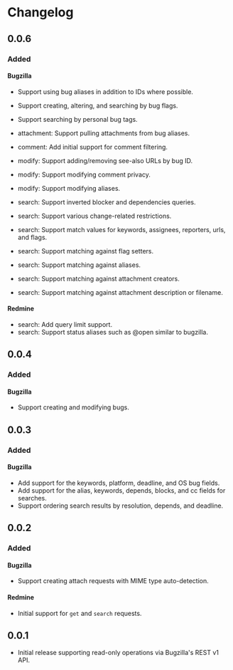 # Changelog

## 0.0.6

### Added

#### Bugzilla
- Support using bug aliases in addition to IDs where possible.
- Support creating, altering, and searching by bug flags.
- Support searching by personal bug tags.

- attachment: Support pulling attachments from bug aliases.
- comment: Add initial support for comment filtering.
- modify: Support adding/removing see-also URLs by bug ID.
- modify: Support modifying comment privacy.
- modify: Support modifying aliases.
- search: Support inverted blocker and dependencies queries.
- search: Support various change-related restrictions.
- search: Support match values for keywords, assignees, reporters, urls, and flags.
- search: Support matching against flag setters.
- search: Support matching against aliases.
- search: Support matching against attachment creators.
- search: Support matching against attachment description or filename.

#### Redmine
- search: Add query limit support.
- search: Support status aliases such as @open similar to bugzilla.

## 0.0.4

### Added

#### Bugzilla
- Support creating and modifying bugs.

## 0.0.3

### Added

#### Bugzilla
- Add support for the keywords, platform, deadline, and OS bug fields.
- Add support for the alias, keywords, depends, blocks, and cc fields for searches.
- Support ordering search results by resolution, depends, and deadline.

## 0.0.2

### Added

#### Bugzilla
- Support creating attach requests with MIME type auto-detection.

#### Redmine
- Initial support for `get` and `search` requests.

## 0.0.1

- Initial release supporting read-only operations via Bugzilla's REST v1 API.
